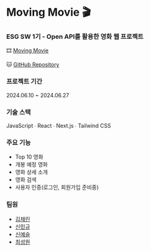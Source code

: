 # Moving Movie 🎬 
### ESG SW 1기 - Open API를 활용한 영화 웹 프로젝트

🎞️ <a href="https://moving-movie.vercel.app/" target="_blank">Moving Movie</a>

🐱 <a href="https://github.com/ESG-SW-TEAM-1/FE" target="_blank">GitHub Repository</a>

### 프로젝트 기간
2024.06.10 ~ 2024.06.27

### 기술 스택
JavaScript ∙ React ∙ Next.js ∙ Tailwind CSS

### 주요 기능
- Top 10 영화
- 개봉 예정 영화
- 영화 상세 소개
- 영화 검색
- 사용자 인증(로그인, 회원가입 준비중)

### 팀원
- <a href="https://github.com/Chai-Lynn" target="_blank">김채린</a>
- <a href="https://github.com/mkyushin" target="_blank">신민규</a>
- <a href="https://github.com/Yes2eul" target="_blank">신예슬</a>
- <a href="https://github.com/nowgnoesiohc" target="_blank">최성원</a>
